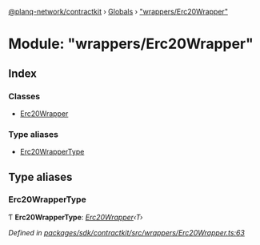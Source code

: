 [@planq-network/contractkit](../README.md) › [Globals](../globals.md) › ["wrappers/Erc20Wrapper"](_wrappers_erc20wrapper_.md)

# Module: "wrappers/Erc20Wrapper"

## Index

### Classes

* [Erc20Wrapper](../classes/_wrappers_erc20wrapper_.erc20wrapper.md)

### Type aliases

* [Erc20WrapperType](_wrappers_erc20wrapper_.md#erc20wrappertype)

## Type aliases

###  Erc20WrapperType

Ƭ **Erc20WrapperType**: *[Erc20Wrapper](../classes/_wrappers_erc20wrapper_.erc20wrapper.md)‹T›*

*Defined in [packages/sdk/contractkit/src/wrappers/Erc20Wrapper.ts:63](https://github.com/planq-network/planq-sdk/blob/master/packages/sdk/contractkit/src/wrappers/Erc20Wrapper.ts#L63)*
